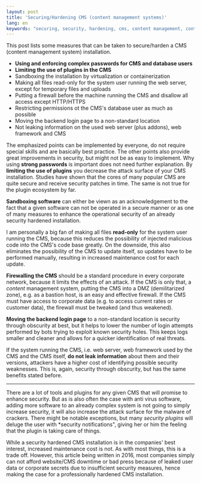 ```yaml
---
layout: post
title: 'Securing/Hardening CMS (content management systems)'
lang: en
keywords: "securing, security, hardening, cms, content management, content management system"
---
```


This post lists some measures that can be taken to secure/harden a CMS
(content management system) installation.

* **Using and enforcing complex passwords for CMS and database users**
* **Limiting the use of plugins in the CMS**
* Sandboxing the installation by virtualization or containerization
* Making all files read-only for the system user running the web server, except for temporary files and uploads
* Putting a firewall before the machine running the CMS and disallow all access except HTTP/HTTPS
* Restricting permissions ot the CMS's database user as much as possible
* Moving the backend login page to a non-standard location
* Not leaking information on the used web server (plus addons), web framework and CMS

The emphasized points can be implemented by everyone, do not require special
skills and are basically best practice. The other points also provide great
improvements in security, but might not be as easy to implement. Why using
**strong passwords** is important does not need further explanation.
By **limiting the use of plugins** you decrease the attack surface of your CMS
installation. Studies have shown that the cores of many popular CMS are quite
secure and receive security patches in time. The same is not true for the
plugin ecosystem by far.

**Sandboxing software** can either be viewn as an acknowledgement to the fact
that a given software can not be operated in a secure manner or as one of many
measures to enhance the operational security of an already security
hardened installation.

I am personally a big fan of making all files **read-only** for the system user
running the CMS, because this reduces the possibility of injected malicious
code into the CMS's code base greatly. On the downside, this also eliminates the
possibility of the CMS to update itself, so updates have to be performed
manually, resulting in increased maintenance cost for each update.

**Firewalling the CMS** should be a standard procedure in every corporate
network, because it limits the effects of an attack. If the CMS is only that,
a *content* management system, putting the CMS into a DMZ (demilitarized
zone), e.g. as a bastion host, is an easy and effective firewall. If the CMS
must have access to corporate data (e.g. to access current rates or customer
data), the firewall must be tweaked (and thus weakened).

**Moving the backend login page** to a non-standard location is security
through obscurity at best, but it helps to lower the number of login attempts
performed by bots trying to exploit known security holes. This keeps
logs smaller and cleaner and allows for a quicker identification of real
threats.

If the system running the CMS, i.e. web server, web framework used by the CMS
and the CMS itself, **do not leak information** about them and their versions,
attackers have a higher cost of identifying possible security weaknesses. This
is, again, security through obscurity, but has the same benefits stated before.

--------------------------

There are a lot of tools and plugins for any given CMS that will promise to
enhance security. But as is also often the case with anti virus software, adding
more software to an already complex system is not going to simply increase
security, it will also increase the attack surface for the malware of crackers.
There might be notable exceptions, but many *security plugins* will deluge
the user with *security notifications", giving her or him the feeling that the
plugin is taking care of things.

While a security hardened CMS installation is in the companies' best interest,
increased maintenance cost is not. As with most things, this is a trade off.
However, this article being written in 2016, most companies simply can not
afford website/CMS downtime or bad press because of leaked user data or
corporate secrets due to insufficient security measures, hence making the case
for a professionally hardened CMS installation.
